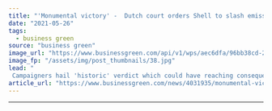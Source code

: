 ```yaml
---
title: "'Monumental victory' -  Dutch court orders Shell to slash emissions in landmark ruling"
date: "2021-05-26"
tags: 
  - business green
source: "business green"
image_url: "https://www.businessgreen.com/api/v1/wps/aec6dfa/96bb38cd-2174-42ea-bd50-a7e31d713a94/1/friends-of-the-earth-shell-185x114.jpg"
image_fp: "/assets/img/post_thumbnails/38.jpg"
lead: "
 Campaigners hail 'historic' verdict which could have reaching consequences for major polluters worldwide ..."
article_url: "https://www.businessgreen.com/news/4031935/monumental-victory-dutch-court-shell-slash-emissions-landmark-ruling"
---
```


---
